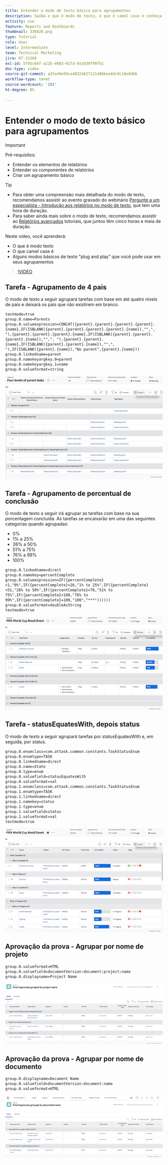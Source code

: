 ```yaml
---
title: Entender o modo de texto básico para agrupamentos
description: Saiba o que é modo de texto, o que é camel case e conheça modos de texto básicos de "plug and play" que podem ser usados em seus agrupamentos no Workfront.
activity: use
feature: Reports and Dashboards
thumbnail: 336820.png
type: Tutorial
role: User
level: Intermediate
team: Technical Marketing
jira: KT-11369
exl-id: 5f45c64f-a22b-4983-91fd-9a1939f99fb1
doc-type: video
source-git-commit: a25a49e59ca483246271214886ea4dc9c10e8d66
workflow-type: tm+mt
source-wordcount: '283'
ht-degree: 0%

---
```


# Entender o modo de texto básico para agrupamentos

>[!IMPORTANT]
>
>Pré-requisitos:
>
>* Entender os elementos de relatórios
>* Entender os componentes de relatórios
>* Criar um agrupamento básico

>[!TIP]
>
>* Para obter uma compreensão mais detalhada do modo de texto, recomendamos assistir ao evento gravado do webinário [Pergunte a um especialista - Introdução aos relatórios no modo de texto](https://experienceleague.adobe.com/docs/workfront-events/events/reporting-and-dashboards/introduction-to-text-mode-reporting.html?lang=en), que tem uma hora de duração.
>* Para saber ainda mais sobre o modo de texto, recomendamos assistir ao [Relatórios avançados](https://experienceleague.adobe.com/docs/workfront-learn/tutorials-workfront/reporting/advanced-reporting/welcome-to-advanced-reporting.html?lang=en) tutoriais, que juntos têm cinco horas e meia de duração.

Neste vídeo, você aprenderá:

* O que é modo texto
* O que camel case é
* Alguns modos básicos de texto &quot;plug and play&quot; que você pode usar em seus agrupamentos

>[!VIDEO](https://video.tv.adobe.com/v/3410641/?quality=12&learn=on)

## Tarefa - Agrupamento de 4 pais

O modo de texto a seguir agrupará tarefas com base em até quatro níveis de pais e deixará os pais que não existirem em branco.

```
textmode=true
group.0.name=Parents
group.0.valueexpression=CONCAT({parent}.{parent}.{parent}.{parent}.{name},IF(ISBLANK({parent}.{parent}.{parent}.{parent}.{name}),"",", "),{parent}.{parent}.{parent}.{name},IF(ISBLANK({parent}.{parent}.{parent}.{name}),"",", "),{parent}.{parent}.{name},IF(ISBLANK({parent}.{parent}.{name}),"",", "),IF(ISBLANK({parent}.{name}),"No parent",{parent}.{name}))
group.0.linkedname=parent
group.0.namekeyargkey.0=parent
group.0.namekeyargkey.1=name
group.0.valueformat=string
```

![Uma imagem de tela mostrando tarefas de projeto agrupadas por 4 pais](assets/4-parents-grouping.png)


## Tarefa - Agrupamento de percentual de conclusão

O modo de texto a seguir irá agrupar as tarefas com base na sua porcentagem concluída. As tarefas se encaixarão em uma das seguintes categorias quando agrupadas:

* 0%
* 1% a 25%
* 26% a 50%
* 51% a 75%
* 76% a 99%
* 100%

```
group.0.linkedname=direct
group.0.namekey=percentComplete
group.0.valueexpression=IF({percentComplete}<1,"0%",IF({percentComplete}<26,"1% to 25%",IF({percentComplete}<51,"26% to 50%",IF({percentComplete}<76,"51% to 75%",IF({percentComplete}<100,"76% to 99%",IF({percentComplete}=100,"100","***"))))))
group.0.valueformat=doubleAsString
textmode=true
```

![Uma imagem de tela mostrando as tarefas do projeto agrupadas por porcentagem concluída](assets/percent-complete-grouping.png)

## Tarefa - statusEquatesWith, depois status

O modo de texto a seguir agrupará tarefas por statusEquatesWith e, em seguida, por status.

```
group.0.enumclass=com.attask.common.constants.TaskStatusEnum
group.0.enumtype=TASK
group.0.linkedname=direct
group.0.name=State
group.0.type=enum
group.0.valuefield=statusEquatesWith
group.0.valueformat=val
group.1.enumclass=com.attask.common.constants.TaskStatusEnum
group.1.enumtype=TASK
group.1.linkedname=direct
group.1.namekey=status
group.1.type=enum
group.1.valuefield=status
group.1.valueformat=val
textmode=true
```

![Uma imagem de tela mostrando tarefas de projeto agrupadas por statusEquatesWith](assets/status-equates-with.png)


## Aprovação da prova - Agrupar por nome de projeto

```
group.0.valueformat=HTML
group.0.valuefield=documentVersion:document:project:name
group.0.displayname=Project Name
```

![Uma imagem de tela mostrando aprovações de provas agrupadas por nome de projeto](assets/proof-approvals-grouped-by-project-name.png)


## Aprovação da prova - Agrupar por nome de documento

```
group.0.displayname=Document Name
group.0.valuefield=documentVersion:document:name
group.0.valueformat=HTML
```

![Uma imagem de tela mostrando aprovações de provas agrupadas por nome de projeto](assets/proof-approvals-grouped-by-doc-name.png)

